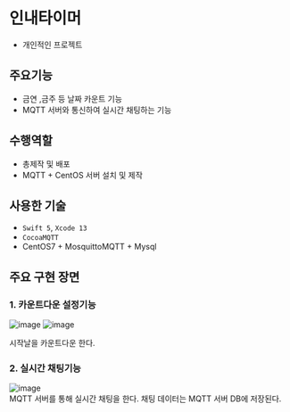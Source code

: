 # 인내타이머
- 개인적인 프로젝트

## 주요기능

- 금연 ,금주 등 날짜 카운트 기능
- MQTT 서버와 통신하여 실시간 채팅하는 기능

## 수행역할
- 총제작 및 배포
- MQTT + CentOS 서버 설치 및 제작

## 사용한 기술
- `Swift 5`, `Xcode 13`
- `CocoaMQTT`
- CentOS7 + MosquittoMQTT + Mysql
 
## 주요 구현 장면

### 1. 카운트다운 설정기능 
![image](https://user-images.githubusercontent.com/42457589/142844969-5c6cbacf-eb65-4f9f-a2c8-d6605418ad02.png)
![image](https://user-images.githubusercontent.com/42457589/142845270-6dc90bf7-fcf1-4307-ab1d-9cbea8ea8999.png)

시작날을 카운트다운 한다.

### 2. 실시간 채팅기능
![image](https://user-images.githubusercontent.com/42457589/142845099-91e7f510-56fd-4c87-b0af-23737fd518ee.png)  
MQTT 서버를 통해 실시간 채팅을 한다. 채팅 데이터는 MQTT 서버 DB에 저장된다.


